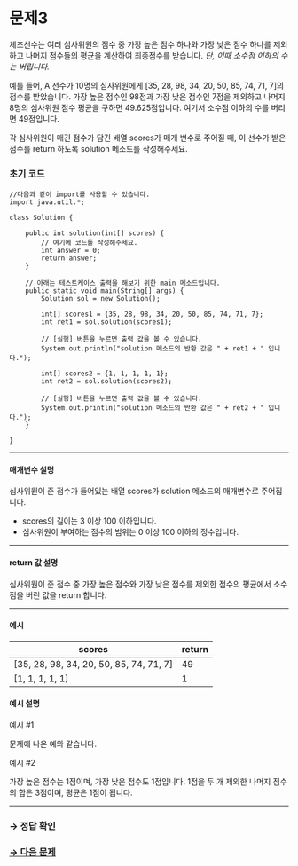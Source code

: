 # 문제3

체조선수는 여러 심사위원의 점수 중 가장 높은 점수 하나와 가장 낮은 점수 하나를 제외하고 나머지 점수들의 평균을 계산하여 최종점수를 받습니다. _단, 이때 소수점 이하의 수는 버립니다._

예를 들어, A 선수가 10명의 심사위원에게 [35, 28, 98, 34, 20, 50, 85, 74, 71, 7]의 점수를 받았습니다. 가장 높은 점수인 98점과 가장 낮은 점수인 7점을 제외하고 나머지 8명의 심사위원 점수 평균을 구하면 49.625점입니다. 여기서 소수점 이하의 수를 버리면 49점입니다. 

각 심사위원이 매긴 점수가 담긴 배열 scores가 매개 변수로 주어질 때, 이 선수가 받은 점수를 return 하도록 solution 메소드를 작성해주세요.

### 초기 코드

```
//다음과 같이 import를 사용할 수 있습니다.
import java.util.*;

class Solution {

    public int solution(int[] scores) {
        // 여기에 코드를 작성해주세요.
        int answer = 0;
        return answer;
    }
    
    // 아래는 테스트케이스 출력을 해보기 위한 main 메소드입니다.
    public static void main(String[] args) {
        Solution sol = new Solution();
        
        int[] scores1 = {35, 28, 98, 34, 20, 50, 85, 74, 71, 7};
        int ret1 = sol.solution(scores1);
        
        // [실행] 버튼을 누르면 출력 값을 볼 수 있습니다.
        System.out.println("solution 메소드의 반환 값은 " + ret1 + " 입니다.");
        
        int[] scores2 = {1, 1, 1, 1, 1};
        int ret2 = sol.solution(scores2);
        
        // [실행] 버튼을 누르면 출력 값을 볼 수 있습니다.
        System.out.println("solution 메소드의 반환 값은 " + ret2 + " 입니다.");
    }
 
}
```

---

#### 매개변수 설명
심사위원이 준 점수가 들어있는 배열 scores가 solution 메소드의 매개변수로 주어집니다.
* scores의 길이는 3 이상 100 이하입니다.
* 심사위원이 부여하는 점수의 범위는 0 이상 100 이하의 정수입니다.

---

#### return 값 설명
심사위원이 준 점수 중 가장 높은 점수와 가장 낮은 점수를 제외한 점수의 평균에서 소수점을 버린 값을 return 합니다.

---

#### 예시

| scores                               	| return |
|-----------------------------------------|--------|
| [35, 28, 98, 34, 20, 50, 85, 74, 71, 7] | 49 	|
| [1, 1, 1, 1, 1]                     	| 1  	|

#### 예시 설명

예시 #1

문제에 나온 예와 같습니다.

예시 #2

가장 높은 점수는 1점이며, 가장 낮은 점수도 1점입니다. 1점을 두 개 제외한 나머지 점수의 합은 3점이며, 평균은 1점이 됩니다.

---

### → 정답 확인

### [→ 다음 문제](../no_04/ "COS Pro 2급 Java 3차 4번 문제")

